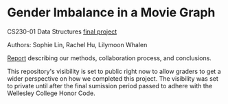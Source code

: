 # Gender Imbalance in a Movie Graph
CS230-01 Data Structures [final project](https://docs.google.com/document/d/1IycwGMGrk4UIMnbUNGa4i-qg65y6vre8VQmrD0hJ4Z8/edit)

Authors: Sophie Lin, Rachel Hu, Lilymoon Whalen

[Report](https://docs.google.com/document/d/18nHrEye83xhXy59o9LZ-YYStOAK56iI4_6ZLqQlfceY/edit) describing our methods, collaboration process, and conclusions.

This repository's visibility is set to public right now to allow graders to get a wider perspective on how we completed this project.
The visibility was set to private until after the final sumission period passed to adhere with the Wellesley College Honor Code.

